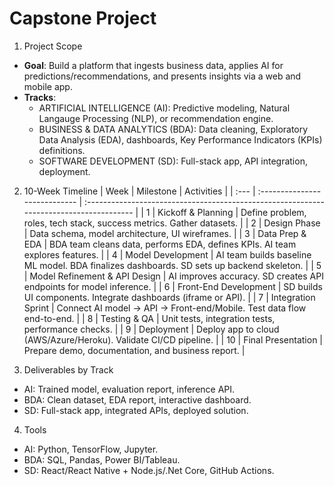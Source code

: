 # Capstone Project

1. Project Scope
- **Goal**: Build a platform that ingests business data, applies AI for predictions/recommendations, and presents insights via a web and mobile app.
- **Tracks**:
  - ARTIFICIAL INTELLIGENCE (AI): Predictive modeling, Natural Langauge Processing (NLP), or recommendation engine.
  - BUSINESS & DATA ANALYTICS (BDA): Data cleaning, Exploratory Data Analysis (EDA), dashboards, Key Performance Indicators (KPIs) definitions.
  - SOFTWARE DEVELOPMENT (SD): Full-stack app, API integration, deployment.

2. 10-Week Timeline
  | Week | Milestone | Activities |
  | :--- | :---------------------------- | :-------------------------------------------------------------------------------------- |
  | 1    | Kickoff & Planning            | Define problem, roles, tech stack, success metrics. Gather datasets. |
  | 2    | Design Phase                  | Data schema, model architecture, UI wireframes. |
  | 3    | Data Prep & EDA               | BDA team cleans data, performs EDA, defines KPIs. AI team explores features. |
  | 4    | Model Development             | AI team builds baseline ML model. BDA finalizes dashboards. SD sets up backend skeleton. |
  | 5    | Model Refinement & API Design | AI improves accuracy. SD creates API endpoints for model inference. |
  | 6    | Front-End Development | SD builds UI components. Integrate dashboards (iframe or API). |
  | 7    | Integration Sprint | Connect AI model → API → Front-end/Mobile. Test data flow end-to-end. |
  | 8    | Testing & QA | Unit tests, integration tests, performance checks. |
  | 9    | Deployment | Deploy app to cloud (AWS/Azure/Heroku). Validate CI/CD pipeline. |
  | 10   | Final Presentation | Prepare demo, documentation, and business report. |

3. Deliverables by Track

- AI: Trained model, evaluation report, inference API.
- BDA: Clean dataset, EDA report, interactive dashboard.
- SD: Full-stack app, integrated APIs, deployed solution.


4. Tools

- AI: Python, TensorFlow, Jupyter.
- BDA: SQL, Pandas, Power BI/Tableau.
- SD: React/React Native + Node.js/.Net Core, GitHub Actions.
